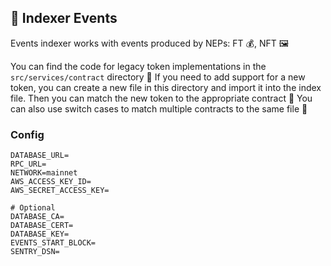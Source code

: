 ## 📅 Indexer Events

Events indexer works with events produced by NEPs: FT 💰, NFT 🖼️

You can find the code for legacy token implementations in the `src/services/contract` directory 📁 If you need to add support for a new token, you can create a new file in this directory and import it into the index file. Then you can match the new token to the appropriate contract 🤝 You can also use switch cases to match multiple contracts to the same file 🔀

### Config

```
DATABASE_URL=
RPC_URL=
NETWORK=mainnet
AWS_ACCESS_KEY_ID=
AWS_SECRET_ACCESS_KEY=

# Optional
DATABASE_CA=
DATABASE_CERT=
DATABASE_KEY=
EVENTS_START_BLOCK=
SENTRY_DSN=
```

